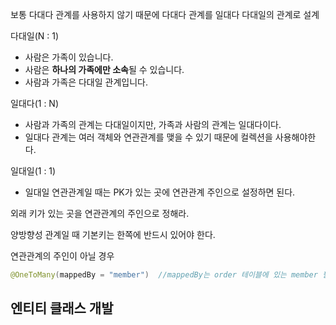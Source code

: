 보통 다대다 관계를 사용하지 않기 때문에 다대다 관계를 일대다 다대일의 관계로 설계

다대일(N : 1)

* 사람은 가족이 있습니다.
* 사람은 **하나의 가족에만 소속**될 수 있습니다.
* 사람과 가족은 다대일 관계입니다.



일대다(1 : N)

* 사람과 가족의 관계는 다대일이지만, 가족과 사람의 관계는 일대다이다.
* 일대다 관계는 여러 객체와 연관관계를 맺을 수 있기 때문에 컬렉션을 사용해야한다.



일대일(1 : 1)

* 일대일 연관관계일 때는 PK가 있는 곳에 연관관계 주인으로 설정하면 된다.



외래 키가 있는 곳을 연관관계의 주인으로 정해라.

양방향성 관계일 때 기본키는 한쪽에 반드시 있어야 한다.

연관관계의 주인이 아닐 경우 

```java
@OneToMany(mappedBy = "member")  //mappedBy는 order 테이블에 있는 member 필드에 의해서 맵핑 되었다를 의미.
```







## 엔티티 클래스 개발